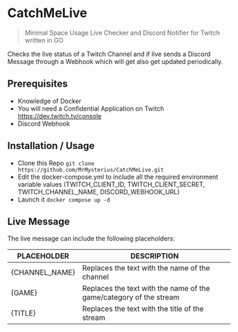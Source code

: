 # CatchMeLive
> Minimal Space Usage Live Checker and Discord Notifier for Twitch written in GO

Checks the live status of a Twitch Channel and if live sends a Discord Message through a Webhook which will get also get updated periodically.

## Prerequisites

- Knowledge of Docker
- You will need a Confidential Application on Twitch https://dev.twitch.tv/console
- Discord Webhook

## Installation / Usage

- Clone this Repo `git clone https://github.com/MrMysterius/CatchMeLive.git`
- Edit the docker-compose.yml to include all the required environment variable values (TWITCH_CLIENT_ID, TWITCH_CLIENT_SECRET, TWITCH_CHANNEL_NAME, DISCORD_WEBHOOK_URL)
- Launch it `docker compose up -d`

## Live Message

The live message can include the following placeholders:

PLACEHOLDER | DESCRIPTION
--- | ---
{CHANNEL_NAME} | Replaces the text with the name of the channel
{GAME} | Replaces the text with the name of the game/category of the stream
{TITLE} | Replaces the text with the title of the stream
